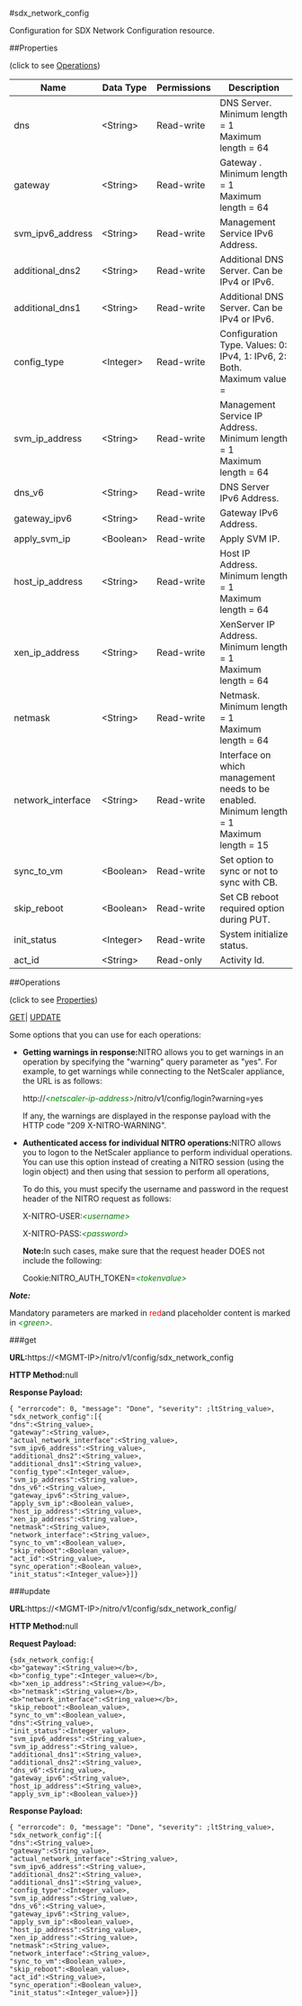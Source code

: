 #sdx_network_config

Configuration for SDX Network Configuration resource.


##Properties 
<span>(click to see [Operations](#opera))</span>


<table><thead><tr><th>Name</th><th>Data Type</th><th>Permissions</th><th>Description</th></tr></thead><tbody><tr><td>dns</td><td>&lt;String></td><td>Read-write</td><td>DNS Server.<br>Minimum length = 1<br>Maximum length = 64</td></tr><tr><td>gateway</td><td>&lt;String></td><td>Read-write</td><td>Gateway .<br>Minimum length = 1<br>Maximum length = 64</td></tr><tr><td>svm_ipv6_address</td><td>&lt;String></td><td>Read-write</td><td>Management Service IPv6 Address.</td></tr><tr><td>additional_dns2</td><td>&lt;String></td><td>Read-write</td><td>Additional DNS Server. Can be IPv4 or IPv6.</td></tr><tr><td>additional_dns1</td><td>&lt;String></td><td>Read-write</td><td>Additional DNS Server. Can be IPv4 or IPv6.</td></tr><tr><td>config_type</td><td>&lt;Integer></td><td>Read-write</td><td>Configuration Type. Values: 0: IPv4, 1: IPv6, 2: Both.<br>Maximum value =</td></tr><tr><td>svm_ip_address</td><td>&lt;String></td><td>Read-write</td><td>Management Service IP Address.<br>Minimum length = 1<br>Maximum length = 64</td></tr><tr><td>dns_v6</td><td>&lt;String></td><td>Read-write</td><td>DNS Server IPv6 Address.</td></tr><tr><td>gateway_ipv6</td><td>&lt;String></td><td>Read-write</td><td>Gateway IPv6 Address.</td></tr><tr><td>apply_svm_ip</td><td>&lt;Boolean></td><td>Read-write</td><td>Apply SVM IP.</td></tr><tr><td>host_ip_address</td><td>&lt;String></td><td>Read-write</td><td>Host IP Address.<br>Minimum length = 1<br>Maximum length = 64</td></tr><tr><td>xen_ip_address</td><td>&lt;String></td><td>Read-write</td><td>XenServer IP Address.<br>Minimum length = 1<br>Maximum length = 64</td></tr><tr><td>netmask</td><td>&lt;String></td><td>Read-write</td><td>Netmask.<br>Minimum length = 1<br>Maximum length = 64</td></tr><tr><td>network_interface</td><td>&lt;String></td><td>Read-write</td><td>Interface on which management needs to be enabled.<br>Minimum length = 1<br>Maximum length = 15</td></tr><tr><td>sync_to_vm</td><td>&lt;Boolean></td><td>Read-write</td><td>Set option to sync or not to sync with CB.</td></tr><tr><td>skip_reboot</td><td>&lt;Boolean></td><td>Read-write</td><td>Set CB reboot required option during PUT.</td></tr><tr><td>init_status</td><td>&lt;Integer></td><td>Read-write</td><td>System initialize status.</td></tr><tr><td>act_id</td><td>&lt;String></td><td>Read-only</td><td>Activity Id.</td></tr></tbody></table>
##Operations 
<span>(click to see [Properties](#prope))</span>


[GET]()| [UPDATE](#u)


Some options that you can use for each operations:
<ul><li><p><b>Getting warnings in response:</b>NITRO allows you to get warnings in an operation by specifying the "warning" query parameter as "yes". For example, to get warnings while connecting to the NetScaler appliance, the URL is as follows:</p><p>http://<span style="color:green;font-style:italic;">&lt;netscaler-ip-address&gt;</span>/nitro/v1/config/login?warning=yes</p><p>If any, the warnings are displayed in the response payload with the HTTP code "209 X-NITRO-WARNING".</p></li><li><p><b>Authenticated access for individual NITRO operations:</b>NITRO allows you to logon to the NetScaler appliance to perform individual operations. You can use this option instead of creating a NITRO session (using the login object) and then using that session to perform all operations,</p><p>To do this, you must specify the username and password in the request header of the NITRO request as follows:</p><p>X-NITRO-USER:<span style="color:green;font-style:italic;">&lt;username&gt;</span></p><p>X-NITRO-PASS:<span style="color:green;font-style:italic;">&lt;password&gt;</span></p><p><b>Note:</b>In such cases, make sure that the request header DOES not include the following:</p><p>Cookie:NITRO_AUTH_TOKEN=<span style="color:green;font-style:italic;">&lt;tokenvalue&gt;</span></p></li></ul>



***Note:*** 
Mandatory parameters are marked in <span style="color:#FF0000;">red</span>and placeholder content is marked in <span style="color:green;font-style:italic">&lt;green&gt;</span>.

###get



<b>URL:</b>https://&lt;MGMT-IP&gt;/nitro/v1/config/sdx_network_config
<b>HTTP Method:</b>null
<b>Response Payload: </b>```{ "errorcode": 0, "message": "Done", "severity": ;ltString_value>, "sdx_network_config":[{"dns":<String_value>,"gateway":<String_value>,"actual_network_interface":<String_value>,"svm_ipv6_address":<String_value>,"additional_dns2":<String_value>,"additional_dns1":<String_value>,"config_type":<Integer_value>,"svm_ip_address":<String_value>,"dns_v6":<String_value>,"gateway_ipv6":<String_value>,"apply_svm_ip":<Boolean_value>,"host_ip_address":<String_value>,"xen_ip_address":<String_value>,"netmask":<String_value>,"network_interface":<String_value>,"sync_to_vm":<Boolean_value>,"skip_reboot":<Boolean_value>,"act_id":<String_value>,"sync_operation":<Boolean_value>,"init_status":<Integer_value>}]}```



###update



<b>URL:</b>https://&lt;MGMT-IP&gt;/nitro/v1/config/sdx_network_config/
<b>HTTP Method:</b>null
<b>Request Payload: </b>```{sdx_network_config:{<b>"gateway":<String_value></b>,<b>"config_type":<Integer_value></b>,<b>"xen_ip_address":<String_value></b>,<b>"netmask":<String_value></b>,<b>"network_interface":<String_value></b>,"skip_reboot":<Boolean_value>,"sync_to_vm":<Boolean_value>,"dns":<String_value>,"init_status":<Integer_value>,"svm_ipv6_address":<String_value>,"svm_ip_address":<String_value>,"additional_dns1":<String_value>,"additional_dns2":<String_value>,"dns_v6":<String_value>,"gateway_ipv6":<String_value>,"host_ip_address":<String_value>,"apply_svm_ip":<Boolean_value>}}```
<b>Response Payload: </b>```{ "errorcode": 0, "message": "Done", "severity": ;ltString_value>, "sdx_network_config":[{"dns":<String_value>,"gateway":<String_value>,"actual_network_interface":<String_value>,"svm_ipv6_address":<String_value>,"additional_dns2":<String_value>,"additional_dns1":<String_value>,"config_type":<Integer_value>,"svm_ip_address":<String_value>,"dns_v6":<String_value>,"gateway_ipv6":<String_value>,"apply_svm_ip":<Boolean_value>,"host_ip_address":<String_value>,"xen_ip_address":<String_value>,"netmask":<String_value>,"network_interface":<String_value>,"sync_to_vm":<Boolean_value>,"skip_reboot":<Boolean_value>,"act_id":<String_value>,"sync_operation":<Boolean_value>,"init_status":<Integer_value>}]}```



